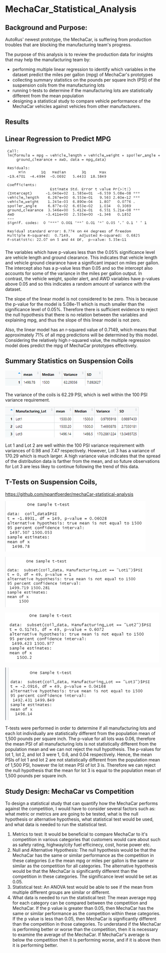 # MechaCar_Statistical_Analysis

## Background and Purpose:
AutoRus' newest prototype, the MechaCar, is suffering from production troubles that are blocking the manufacturing team's progress. 

The purpose of this analysis is to review the production data for insights that may help the manufacturing team by:
- performing multiple linear regression to identify which variables in the dataset predict the miles per gallon (mpg) of MechaCar's prototypes
- collecting summary statistics on the pounds per square inch (PSI) of the suspension coils from the manufacturing lots 
- running t-tests to determine if the manufacturing lots are statistically different from the mean population
- designing a statistical study to compare vehicle performance of the MechaCar vehicles against vehicles from other manufacturers.

## Results
## Linear Regression to Predict MPG

 ![](Images/Multiple%20Linear%20Regression.png)

The variables which have p-values less than the 0.05% significance level are vehicle length and ground clearance. This indicates that vehicle length and vehicle ground clearance have a significant impact on miles per gallon. The intercept also has a p-value less than 0.05 and so the intercept also accounts for some of the variance in the miles per gallon output. In contrast, the vehicle weight, spoiler alert, and AWD variables have p-values above 0.05 and so this indicates a random amount of variance with the dataset. 

The slope of the linear model is not considered to be zero. This is because the p-value for the model is 5.08e-11 which is much smaller than the significance level of 0.05%. Therefore there is sufficient evidence to reject the null hypothesis that there is no relation between the variables and explaining mpg, and thus the slope of this linear model is not zero.

Also, the linear model has an r-squared value of 0.7149, which means that approximately 71% of all mpg predictions will be determined by this model. Considering the relatively high r-squared value, the multiple regression model does predict the mpg of MechaCar prototypes effectively.

## Summary Statistics on Suspension Coils

![](Images/total%20summary.png)

The variance of the coils is 62.29 PSI, which is well within the 100 PSI variance requirement. 

![](Images/Summary%20by%20lot.png)

Lot 1 and Lot 2 are well within the 100 PSI variance requirement with variances of 0.98 and 7.47 respectively. However, Lot 3 has a variance of 170.29 which is much larger. A high variance value indicates that the spread of the distribution data is farther from the mean, and so future observations for Lot 3 are less likey to continue following the trend of this data. 

## T-Tests on Suspension Coils,

https://github.com/npantfoerder/mechaCar-statistical-analysis

![](Images/all%20lots.png)

![](Images/lot1.png)

![](Images/lot2.png)

![](Images/lot3.png)

T-tests were performed in order to determine if all manufacturing lots and each lot individually are statistically different from the population mean of 1,500 pounds per square inch. The p-value for all lots was 0.06, therefore the mean PSI of all manufacturing lots is not statistically different from the population mean and we can not reject the null hypothesis. The p-values for lot 1, lot 2, and lot 3 were 1, 0.6, and 0.04 respectively. Hence, the mean PSIs of lot 1 and lot 2 are not statistically different from the population mean of 1,500 PSI, however the lot mean PSI of lot 3 is. Therefore we can reject the null hypothesis that the mean for lot 3 is equal to the population mean of 1,500 pounds per square inch. 

## Study Design: MechaCar vs Competition
To design a statistical study that can quantify how the MechaCar performs against the competition, I would have to consider several factors such as: what metric or metrics are are going to be tested, what is the null hypothesis or alternative hypothesis, what statistical test would be used, and what data is needed to run the statistical test.
1) Metrics to test: It would be beneficial to compare MechaCar to it's competition in various categories that customers would care about such as safety rating, highway/city fuel efficinecy, cost, horse power etc.
2) Null and Alternative Hypothesis: The null hypothesis would be that the MechaCar has the same or similar performance as the competition in these categories (i.e the mean mpg or miles per gallon is the same or similar as the competition for all categories. The alternative hypothesis would be that the MechaCar is significantly different than the competition in these categories. The significance level would be set as 0.05.
3) Statistical test: An ANOVA test would be able to see if the mean from multiple different groups are similar or different.  
4) What data is needed to run the statistical test: The mean average mpg for each category can be compared between the competition and MechaCar. If the p value is greater than 0.05, then MechaCar has the same or similar performance as the competition within these categories. If the p value is less than 0.05, then MechaCar is significantly different than the competition in those categories. To understand if the MechaCar is performing better or worse than the competition, then it is necessary to examine the average of the MechaCar. If MechaCar's average is below the competition then it is performing worse, and if it is above then it is performing better. 
